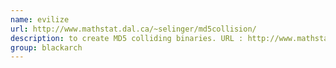 ```yaml
---
name: evilize
url: http://www.mathstat.dal.ca/~selinger/md5collision/
description: to create MD5 colliding binaries. URL : http://www.mathstat.dal.ca/~selinger/md5collision/ Groups : blackarch blackarch-cracker blackarch-binary blackarch-crypto
group: blackarch
---
```

